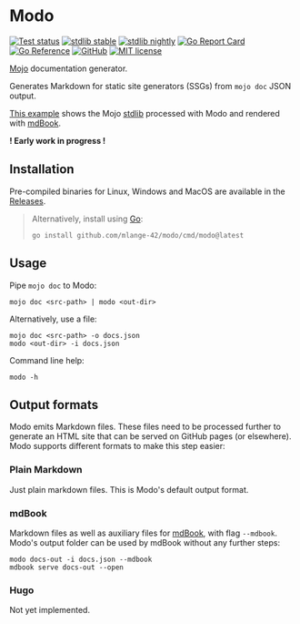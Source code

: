 # Modo

[![Test status](https://img.shields.io/github/actions/workflow/status/mlange-42/modo/tests.yml?branch=main&label=Tests&logo=github)](https://github.com/mlange-42/modo/actions/workflows/tests.yml)
[![stdlib stable](https://github.com/mlange-42/modo/actions/workflows/test-stable.yml/badge.svg)](https://github.com/mlange-42/modo/actions/workflows/test-stable.yml)
[![stdlib nightly](https://github.com/mlange-42/modo/actions/workflows/test-nightly.yml/badge.svg)](https://github.com/mlange-42/modo/actions/workflows/test-nightly.yml)
[![Go Report Card](https://goreportcard.com/badge/github.com/mlange-42/modo)](https://goreportcard.com/report/github.com/mlange-42/modo)
[![Go Reference](https://img.shields.io/badge/reference-%23007D9C?logo=go&logoColor=white&labelColor=gray)](https://pkg.go.dev/github.com/mlange-42/modo)
[![GitHub](https://img.shields.io/badge/github-repo-blue?logo=github)](https://github.com/mlange-42/modo)
[![MIT license](https://img.shields.io/badge/MIT-brightgreen?label=license)](https://github.com/mlange-42/modo/blob/main/LICENSE)

[Mojo](https://www.modular.com/mojo) documentation generator.

Generates Markdown for static site generators (SSGs) from `mojo doc` JSON output.

[This example](https://mlange-42.github.io/modo/) shows the Mojo [stdlib](https://github.com/modularml/mojo) processed with Modo and rendered with [mdBook](https://github.com/rust-lang/mdBook).

**! Early work in progress !**

## Installation

Pre-compiled binaries for Linux, Windows and MacOS are available in the
[Releases](https://github.com/mlange-42/modo/releases).

> Alternatively, install using [Go](https://go.dev):
> ```shell
> go install github.com/mlange-42/modo/cmd/modo@latest
> ```

## Usage

Pipe `mojo doc` to Modo:

```
mojo doc <src-path> | modo <out-dir>
```

Alternatively, use a file:

```
mojo doc <src-path> -o docs.json
modo <out-dir> -i docs.json
```

Command line help:

```
modo -h
```

## Output formats

Modo emits Markdown files.
These files need to be processed further to generate an HTML site that can be served on GitHub pages (or elsewhere).
Modo supports different formats to make this step easier:

### Plain Markdown

Just plain markdown files.
This is Modo's default output format.

### mdBook

Markdown files as well as auxiliary files for [mdBook](https://github.com/rust-lang/mdBook),
with flag `--mdbook`.
Modo's output folder can be used by mdBook without any further steps:

```
modo docs-out -i docs.json --mdbook
mdbook serve docs-out --open
```

### Hugo

Not yet implemented.
